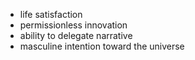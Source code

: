 - life satisfaction
- permissionless innovation
- ability to delegate narrative
- masculine intention toward the universe
